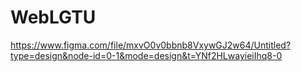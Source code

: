 # WebLGTU
https://www.figma.com/file/mxvO0v0bbnb8VxywGJ2w64/Untitled?type=design&node-id=0-1&mode=design&t=YNf2HLwayieiIhq8-0
